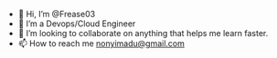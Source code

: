 - 👋 Hi, I’m @Frease03
- 👀 I’m a Devops/Cloud Engineer
- 💞️ I’m looking to collaborate on anything that helps me learn faster.
- 📫 How to reach me nonyimadu@gmail.com

<!---
Frease03/Frease03 is a ✨ special ✨ repository because its `README.md` (this file) appears on your GitHub profile.
You can click the Preview link to take a look at your changes.
--->
